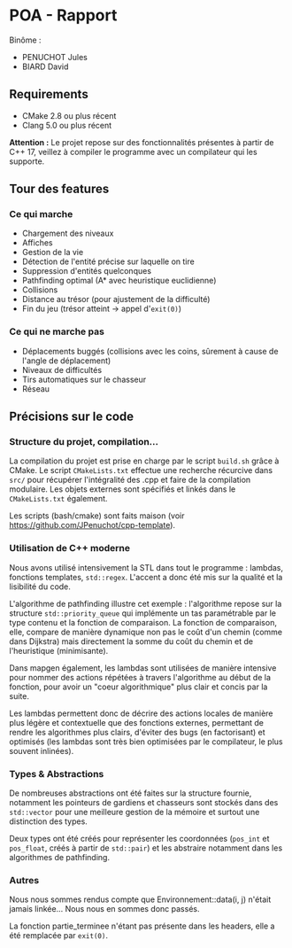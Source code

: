 # POA - Rapport

Binôme :

- PENUCHOT Jules
- BIARD David

## Requirements

- CMake 2.8 ou plus récent
- Clang 5.0 ou plus récent

**Attention :** Le projet repose sur des fonctionnalités présentes à partir de C++ 17, veillez à compiler le programme avec un compilateur qui les supporte.

## Tour des features

### Ce qui marche

- Chargement des niveaux
- Affiches
- Gestion de la vie
- Détection de l'entité précise sur laquelle on tire
- Suppression d'entités quelconques
- Pathfinding optimal (A\* avec heuristique euclidienne)
- Collisions
- Distance au trésor (pour ajustement de la difficulté)
- Fin du jeu (trésor atteint -> appel d'`exit(0)`)

### Ce qui ne marche pas

- Déplacements buggés (collisions avec les coins, sûrement à cause de l'angle de déplacement)
- Niveaux de difficultés
- Tirs automatiques sur le chasseur
- Réseau

## Précisions sur le code

### Structure du projet, compilation...

La compilation du projet est prise en charge par le script `build.sh` grâce à CMake. Le script `CMakeLists.txt` effectue une recherche récurcive dans `src/` pour récupérer l'intégralité des .cpp et faire de la compilation modulaire. Les objets externes sont spécifiés et linkés dans le `CMakeLists.txt` également.

Les scripts (bash/cmake) sont faits maison (voir https://github.com/JPenuchot/cpp-template).

### Utilisation de C++ moderne

Nous avons utilisé intensivement la STL dans tout le programme : lambdas, fonctions templates, `std::regex`. L'accent a donc été mis sur la qualité et la lisibilité du code.

L'algorithme de pathfinding illustre cet exemple : l'algorithme repose sur la structure `std::priority_queue` qui implémente un tas paramétrable par le type contenu et la fonction de comparaison. La fonction de comparaison, elle, compare de manière dynamique non pas le coût d'un chemin (comme dans Dijkstra) mais directement la somme du coût du chemin et de l'heuristique (minimisante).

Dans mapgen également, les lambdas sont utilisées de manière intensive pour nommer des actions répétées à travers l'algorithme au début de la fonction, pour avoir un "coeur algorithmique" plus clair et concis par la suite.

Les lambdas permettent donc de décrire des actions locales de manière plus légère et contextuelle que des fonctions externes, permettant de rendre les algorithmes plus clairs, d'éviter des bugs (en factorisant) et optimisés (les lambdas sont très bien optimisées par le compilateur, le plus souvent inlinées).

### Types & Abstractions

De nombreuses abstractions ont été faites sur la structure fournie, notamment les pointeurs de gardiens et chasseurs sont stockés dans des `std::vector` pour une meilleure gestion de la mémoire et surtout une distinction des types.

Deux types ont été créés pour représenter les coordonnées (`pos_int` et `pos_float`, créés à partir de `std::pair`) et les abstraire notamment dans les algorithmes de pathfinding.

### Autres

Nous nous sommes rendus compte que Environnement::data(i, j) n'était jamais linkée... Nous nous en sommes donc passés.

La fonction partie_terminee n'étant pas présente dans les headers, elle a été remplacée par `exit(0)`.

